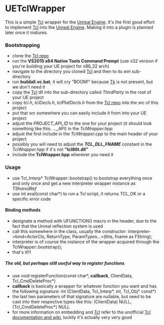 # UETclWrapper
This is a simple [Tcl](http://wiki.tcl.tk/299) wrapper for the [Unreal Engine](https://www.unrealengine.com/what-is-unreal-engine-4).
It's the first good effort to implement [Tcl](http://wiki.tcl.tk/299) into the [Unreal Engine](https://www.unrealengine.com/what-is-unreal-engine-4).
Making it into a plugin is planned later once it matures.

### Bootstrapping
* clone the [Tcl repo](https://github.com/tcltk/tcl)
* run the **VS2015 x64 Native Tools Command Prompt** (use x32 version if you're building your UE project for x86_32 arch)
* navigate to the directory you cloned [Tcl](http://wiki.tcl.tk/299) and then to its *win* sub-directory
* run **buildall.vc.bat**, it will cry "BOOM!" because [Tk](https://en.wikipedia.org/wiki/Tk_(software)) is not present, but we don't need it
* copy the [Tcl](http://wiki.tcl.tk/299) dll into the sub-directory called *ThirdParty* in the root of your UE project
* copy *tcl.h*, *tclDecls.h*, *tclPlatDecls.h* from the [Tcl repo](https://github.com/tcltk/tcl) into the src of this project
* put that src somewhere you can easily include it from into your UE project
* adjust the *_PROJECT_API_ID_* to the one for your project (it should look something like this: ..._API) in the *TclWrapper.hpp*
* adjust the first include in the *TclWrapper.cpp* to the main header of your project
* possibly you will need to adjust the **_TCL_DLL_FNAME_** constant in the *TclWrapper.hpp* if it's not **"tcl86t.dll"**
* include the **TclWrapper.hpp** wherever you need it

### Usage
* use Tcl_Interp\* TclWrapper::bootstrap() to bootstrap everything once and only once and get a new interpreter wrapper instance as *TSharedRef*
* use int eval(const char\*) to run a Tcl script, it returns TCL_OK or a specific error code

#### Binding methods
* designate a method with UFUNCTION() macro in the header, due to the fact that the Unreal reflection system is used
* call this somewhere in the class, usually the constructor: interpreter->bind&lt;ActorCls, ReturnType, ParamTypes...&gt;(this, fname as FString);
* interpreter is of course the instance of the wrapper acquired through the TclWrapper::bootstrap();
* that's it!!!

##### The old, but perhaps still useful way to register functions
* use void registerFunction(const char\*, **callback**, ClientData, Tcl_CmdDeleteProc\*)
* **callback** is basically a wrapper for whatever function you want and has the following signature: int (ClientData, Tcl_Interp\*, int, Tcl_Obj\* const\*)
* the last two parameters of that signature are nullable, but need to be cast into their respective types like this: (ClientData) NULL, (Tcl_CmdDeleteProc\*) NULL
* for more information on embedding and [Tcl](http://wiki.tcl.tk/299) refer to the unofficial [Tcl documentation and wiki](http://wiki.tcl.tk/), luckily it's actually very very good

